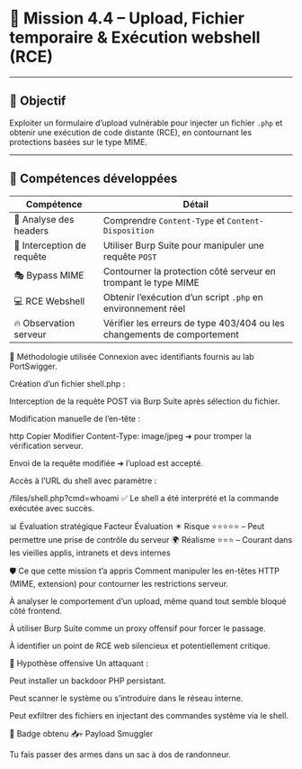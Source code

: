 
# 🧨 Mission 4.4 – Upload, Fichier temporaire & Exécution webshell (RCE)

---

## 🎯 Objectif
Exploiter un formulaire d’upload vulnérable pour injecter un fichier `.php` et obtenir une exécution de code distante (RCE), en contournant les protections basées sur le type MIME.

---

## 🧠 Compétences développées

| Compétence | Détail |
|------------|--------|
| 🔎 Analyse des headers | Comprendre `Content-Type` et `Content-Disposition` |
| 🧠 Interception de requête | Utiliser Burp Suite pour manipuler une requête `POST` |
| 🎭 Bypass MIME | Contourner la protection côté serveur en trompant le type MIME |
| 💻 RCE Webshell | Obtenir l’exécution d’un script `.php` en environnement réel |
| 🔥 Observation serveur | Vérifier les erreurs de type 403/404 ou les changements de comportement |

🔧 Méthodologie utilisée
Connexion avec identifiants fournis au lab PortSwigger.

Création d’un fichier shell.php :

Interception de la requête POST via Burp Suite après sélection du fichier.

Modification manuelle de l’en-tête :

http
Copier
Modifier
Content-Type: image/jpeg
➜ pour tromper la vérification serveur.

Envoi de la requête modifiée ➜ l’upload est accepté.

Accès à l’URL du shell avec paramètre :

<?php system($_GET['cmd']); ?>

/files/shell.php?cmd=whoami
✅ Le shell a été interprété et la commande exécutée avec succès.

📊 Évaluation stratégique
Facteur	Évaluation
✴️ Risque	⭐⭐⭐⭐⭐ – Peut permettre une prise de contrôle du serveur
🌍 Réalisme	⭐⭐⭐ – Courant dans les vieilles applis, intranets et devs internes

🛡️ Ce que cette mission t’a appris
Comment manipuler les en-têtes HTTP (MIME, extension) pour contourner les restrictions serveur.

À analyser le comportement d’un upload, même quand tout semble bloqué côté frontend.

À utiliser Burp Suite comme un proxy offensif pour forcer le passage.

À identifier un point de RCE web silencieux et potentiellement critique.

🧠 Hypothèse offensive
Un attaquant :

Peut installer un backdoor PHP persistant.

Peut scanner le système ou s’introduire dans le réseau interne.

Peut exfiltrer des fichiers en injectant des commandes système via le shell.

🏅 Badge obtenu
📥💀 Payload Smuggler

Tu fais passer des armes dans un sac à dos de randonneur.